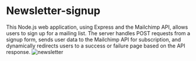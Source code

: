 # Newsletter-signup


This Node.js web application, using Express and the Mailchimp API, allows users to sign up for a mailing list. 
The server handles POST requests from a signup form, sends user data to the Mailchimp API for subscription, and dynamically redirects users to a success or failure page based on the API response. 
![newsletter](https://github.com/diorithaliti/Web-Development-Bootcamp/assets/74361197/e5355221-acb3-4d32-8815-e8b901a1952d)

